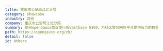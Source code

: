 ```yaml
---
title: 重庆市公安局江北分局
category: showcase
industry: 其他
company: 重庆市公安局江北分局
summary: 使用openGauss商业发行版Vastbase G100，为社区警务网格平台提供有力的数据支撑，保障社区警务网络平台高效、稳定的运行，部署openGauss服务器节点数为1~10个。
path: https://opengauss.org/zh/
detail: false
id: Others
---
```

